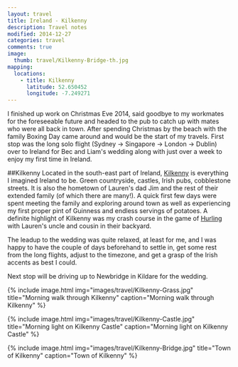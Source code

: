 ```yaml
---
layout: travel
title: Ireland - Kilkenny
description: Travel notes
modified: 2014-12-27
categories: travel
comments: true
image:
  thumb: travel/Kilkenny-Bridge-th.jpg
mapping:
  locations:
    - title: Kilkenny
      latitude: 52.650452
      longitude: -7.249271
---
```


I finished up work on Christmas Eve 2014, said goodbye to my workmates for the foreseeable future and headed to the pub to catch up with mates who were all back in town. After spending Christmas by the beach with the family Boxing Day came around and would be the start of my travels. First stop was the long solo flight (Sydney → Singapore → London → Dublin) over to Ireland for Bec and Liam's wedding along with just over a week to enjoy my first time in Ireland.

##Kilkenny
Located in the south-east part of Ireland, [Kilkenny](http://en.wikipedia.org/wiki/Kilkenny) is everything I imagined Ireland to be. Green countryside, castles, Irish pubs, cobblestone streets. It is also the hometown of Lauren's dad Jim and the rest of their extended family (of which there are many!). A quick first few days were spent meeting the family and exploring around town as well as experiencing my first proper pint of Guinness and endless servings of potatoes. A definite highlight of Kilkenny was my crash course in the game of [Hurling](http://en.wikipedia.org/wiki/Hurling) with Lauren's uncle and cousin in their backyard.

The leadup to the wedding was quite relaxed, at least for me, and I was happy to have the couple of days beforehand to settle in, get some rest from the long flights, adjust to the timezone, and get a grasp of the Irish accents as best I could.

Next stop will be driving up to Newbridge in Kildare for the wedding.

{% include image.html img="images/travel/Kilkenny-Grass.jpg" title="Morning walk through Kilkenny" caption="Morning walk through Kilkenny" %}

{% include image.html img="images/travel/Kilkenny-Castle.jpg" title="Morning light on Kilkenny Castle" caption="Morning light on Kilkenny Castle" %}

{% include image.html img="images/travel/Kilkenny-Bridge.jpg" title="Town of Kilkenny" caption="Town of Kilkenny" %}




